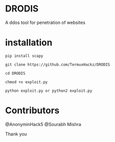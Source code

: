 # DRODIS
A ddos tool for penetration of websites

# installation
```
pip install scapy

git clone https://github.com/TermuxHackz/DRODIS

cd DRODIS

chmod +x exploit.py

python exploit.py or python2 exploit.py
```
# Contributors
@AnonyminHack5
@Sourabh Mishra

Thank you
